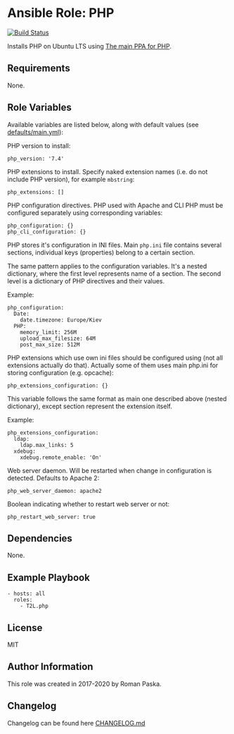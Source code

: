 # Ansible Role: PHP

[![Build Status](https://travis-ci.org/T2L/ansible-role-php.svg?branch=1.x.x)](https://travis-ci.org/T2L/ansible-role-php)

Installs PHP on Ubuntu LTS using [The main PPA for PHP](https://launchpad.net/~ondrej/+archive/ubuntu/php).

## Requirements

None.

## Role Variables

Available variables are listed below, along with default values (see [defaults/main.yml](defaults/main.yml)):

PHP version to install:

    php_version: '7.4'

PHP extensions to install. Specify naked extension names (i.e. do not include PHP version), for example `mbstring`:

    php_extensions: []

PHP configuration directives. PHP used with Apache and CLI PHP must be configured separately using corresponding variables:

    php_configuration: {}
    php_cli_configuration: {}

PHP stores it's configuration in INI files. Main `php.ini` file contains several sections, individual keys (properties) belong to a certain section.

The same pattern applies to the configuration variables. It's a nested dictionary, where the first level represents name of a section. The second level is a dictionary of PHP directives and their values.

Example:

    php_configuration:
      Date:
        date.timezone: Europe/Kiev
      PHP:
        memory_limit: 256M
        upload_max_filesize: 64M
        post_max_size: 512M

PHP extensions which use own ini files should be configured using (not all extensions actually do that). Actually some of them uses main php.ini for storing configuration (e.g. opcache):

    php_extensions_configuration: {}

This variable follows the same format as main one described above (nested dictionary), except section represent the extension itself.

Example:

    php_extensions_configuration:
      ldap:
        ldap.max_links: 5
      xdebug:
        xdebug.remote_enable: 'On'

Web server daemon. Will be restarted when change in configuration is detected. Defaults to Apache 2:

    php_web_server_daemon: apache2

Boolean indicating whether to restart web server or not:

    php_restart_web_server: true

## Dependencies

None.

## Example Playbook

    - hosts: all
      roles:
        - T2L.php

## License

MIT

## Author Information

This role was created in 2017-2020 by Roman Paska.

## Changelog

Changelog can be found here [CHANGELOG.md](CHANGELOG.md)
